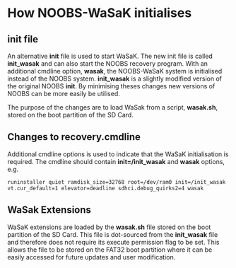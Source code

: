 How NOOBS-WaSaK initialises
===========================

init file
---------

An alternative **init** file is used to start WaSaK. The new init file is called **init_wasak** and can also start the NOOBS recovery program. With an additional cmdline option, **wasak**, the NOOBS-WaSaK system is initialised instead of the NOOBS system. **init_wasak** is a slightly modified version of the original NOOBS **init**. By minimising theses changes new versions of NOOBS can be more easily be utilised.

The purpose of the changes are to load WaSak from a script, **wasak.sh**, stored on the boot partition of the SD Card.

Changes to recovery.cmdline
---------------------------

Additional cmdline options is used to indicate that the WaSaK initialisation is required. The cmdline should contain **init=/init_wasak** and **wasak** options, e.g.

```
runinstaller quiet ramdisk_size=32768 root=/dev/ram0 init=/init_wasak vt.cur_default=1 elevator=deadline sdhci.debug_quirks2=4 wasak
```

WaSak Extensions
----------------

WaSaK extensions are loaded by the **wasak.sh** file stored on the boot partition of the SD Card. This file is dot-sourced from the **init_wasak** file and therefore does not require its execute permission flag to be set. This allows the file to be stored on the FAT32 boot partition where it can be easily accessed for future updates and user modification.

